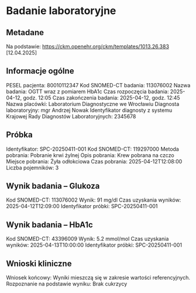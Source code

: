 # Badanie laboratoryjne

## Metadane

Na podstawie: https://ckm.openehr.org/ckm/templates/1013.26.383 [12.04.2025]

## Informacje ogólne

PESEL pacjenta: 80010112347
Kod SNOMED-CT badania: 113076002
Nazwa badania: OGTT wraz z pomiarem HbA1c
Czas rozpoczęcia badania: 2025-04-12, godz. 12:05
Czas zakończenia badania: 2025-04-12, godz. 12:45
Nazwa placówki: Laboratorium Diagnostyczne we Wrocławiu
Diagnosta laboratoryjny: mgr Andrzej Nowak
Identyfikator diagnosty z systemu Krajowej Rady Diagnostów Laboratoryjnych: 2345678

## Próbka

Identyfikator: SPC-20250411-001
Kod SNOMED-CT: 119297000
Metoda pobrania: Pobranie krwi żylnej
Opis pobrania: Krew pobrana na czczo
Miejsce pobrania: Żyła odłokciowa
Czas pobrania: 2025-04-12T12:08:00
Liczba pojemników: 3

## Wynik badania – Glukoza

Kod SNOMED-CT: 113076002
Wynik: 91 mg/dl
Czas uzyskania wyników: 2025-04-12T12:09:00
Identyfikator próbki: SPC-20250411-001

## Wynik badania – HbA1c

Kod SNOMED-CT: 43396009
Wynik: 5.2 mmol/mol
Czas uzyskania wyników: 2025-04-13T10:00:00
Identyfikator próbki: SPC-20250411-001

## Wnioski kliniczne

Wniosek końcowy: Wyniki mieszczą się w zakresie wartości referencyjnych.
Rozpoznanie na podstawie wyniku: Brak cukrzycy
